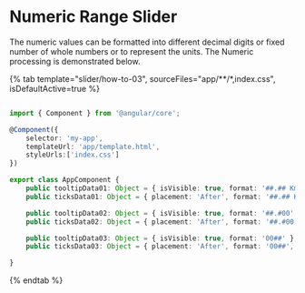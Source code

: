 
# Numeric Range Slider

The numeric values can be formatted into different decimal digits or fixed number of whole numbers
or to represent the units.
The Numeric processing is demonstrated below.

{% tab template="slider/how-to-03", sourceFiles="app/**/*,index.css", isDefaultActive=true %}

```typescript

import { Component } from '@angular/core';

@Component({
    selector: 'my-app',
    templateUrl: 'app/template.html',
    styleUrls:['index.css']
})

export class AppComponent {
    public tooltipData01: Object = { isVisible: true, format: '##.## Km' };
    public ticksData01: Object = { placement: 'After', format: '##.## Km', largeStep: 20, smallStep: 10, showSmallTicks: true };

    public tooltipData02: Object = { isVisible: true, format: '##.#00' };
    public ticksData02: Object = { placement: 'After', format: '##.#00', largeStep: 0.02, smallStep: 0.01, showSmallTicks: true };

    public tooltipData03: Object = { isVisible: true, format: '00##' };
    public ticksData03: Object = { placement: 'After', format: '00##', largeStep: 20, smallStep: 10, showSmallTicks: true };

}

```

{% endtab %}

